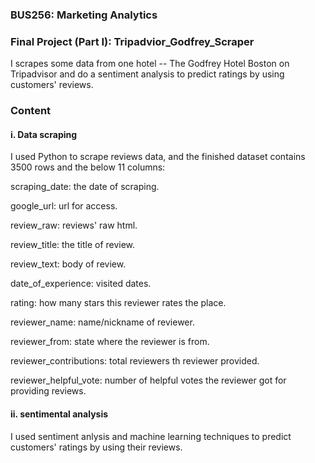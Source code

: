 ### BUS256: Marketing Analytics
### Final Project (Part I): Tripadvior_Godfrey_Scraper
I scrapes some data from one hotel -- The Godfrey Hotel Boston on Tripadvisor and do a sentiment analysis to predict ratings by using customers' reviews. 
### Content
#### i. Data scraping
I used Python to scrape reviews data, and the finished dataset contains 3500 rows and the below 11 columns: 

scraping_date: the date of scraping.

google_url: url for access.

review_raw: reviews' raw html.

review_title: the title of review.

review_text: body of review.

date_of_experience: visited dates.

rating: how many stars this reviewer rates the place.

reviewer_name: name/nickname of reviewer.

reviewer_from: state where the reviewer is from.

reviewer_contributions: total reviewers th reviewer provided.

reviewer_helpful_vote: number of helpful votes the reviewer got for providing reviews.

#### ii. sentimental analysis
I used sentiment anlysis and machine learning techniques to predict customers' ratings by using their reviews. 
